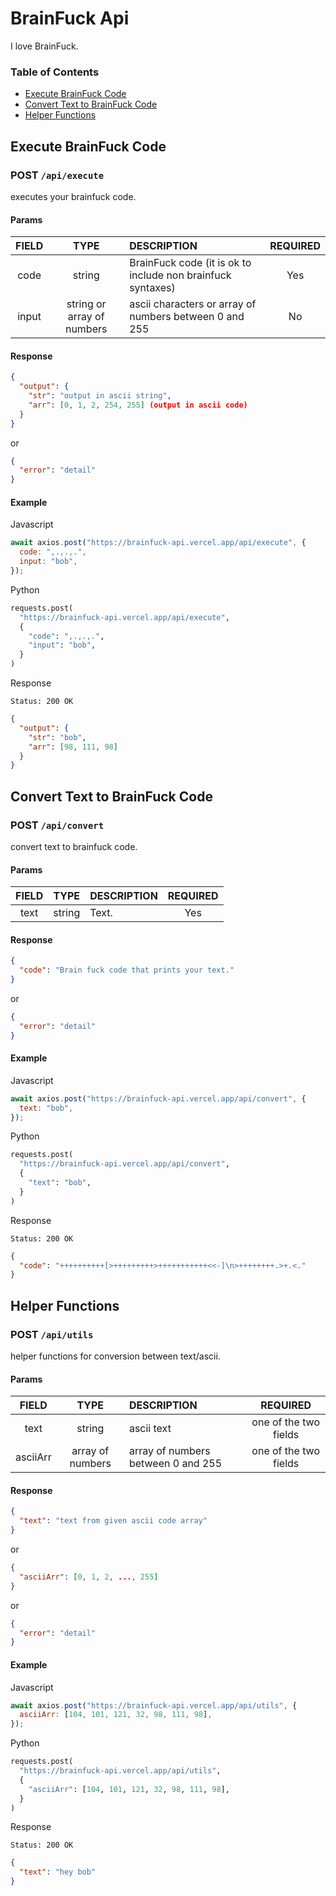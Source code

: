 # BrainFuck Api

I love BrainFuck.

### Table of Contents

- [Execute BrainFuck Code](#ebfc)
- [Convert Text to BrainFuck Code](#cttbfc)
- [Helper Functions](#utils)

## Execute BrainFuck Code<a id="ebfc"></a>

### **POST** `/api/execute`

executes your brainfuck code.

#### **Params**

| FIELD |            TYPE            | DESCRIPTION                                                 | REQUIRED |
| :---: | :------------------------: | :---------------------------------------------------------- | :------: |
| code  |           string           | BrainFuck code (it is ok to include non brainfuck syntaxes) |   Yes    |
| input | string or array of numbers | ascii characters or array of numbers between 0 and 255      |    No    |

#### **Response**

```json
{
  "output": {
    "str": "output in ascii string",
    "arr": [0, 1, 2, 254, 255] (output in ascii code)
  }
}
```

or

```json
{
  "error": "detail"
}
```

#### **Example**

Javascript

```js
await axios.post("https://brainfuck-api.vercel.app/api/execute", {
  code: ",.,.,.",
  input: "bob",
});
```

Python

```py
requests.post(
  "https://brainfuck-api.vercel.app/api/execute",
  {
    "code": ",.,.,.",
    "input": "bob",
  }
)
```

Response

```
Status: 200 OK
```

```json
{
  "output": {
    "str": "bob",
    "arr": [98, 111, 98]
  }
}
```

## Convert Text to BrainFuck Code <a id="cttbfc"></a>

### **POST** `/api/convert`

convert text to brainfuck code.

#### **Params**

| FIELD |  TYPE  | DESCRIPTION | REQUIRED |
| :---: | :----: | :---------- | :------: |
| text  | string | Text.       |   Yes    |

#### **Response**

```json
{
  "code": "Brain fuck code that prints your text."
}
```

or

```json
{
  "error": "detail"
}
```

#### **Example**

Javascript

```js
await axios.post("https://brainfuck-api.vercel.app/api/convert", {
  text: "bob",
});
```

Python

```py
requests.post(
  "https://brainfuck-api.vercel.app/api/convert",
  {
    "text": "bob",
  }
)
```

Response

```
Status: 200 OK
```

```json
{
  "code": "++++++++++[>+++++++++>+++++++++++<<-]\n>++++++++.>+.<."
}
```

## Helper Functions<a id="utils"></a>

### **POST** `/api/utils`

helper functions for conversion between text/ascii.

#### **Params**

|  FIELD   |       TYPE       | DESCRIPTION                        |       REQUIRED        |
| :------: | :--------------: | :--------------------------------- | :-------------------: |
|   text   |      string      | ascii text                         | one of the two fields |
| asciiArr | array of numbers | array of numbers between 0 and 255 | one of the two fields |

#### **Response**

```json
{
  "text": "text from given ascii code array"
}
```

or

```json
{
  "asciiArr": [0, 1, 2, ..., 255]
}
```

or

```json
{
  "error": "detail"
}
```

#### **Example**

Javascript

```js
await axios.post("https://brainfuck-api.vercel.app/api/utils", {
  asciiArr: [104, 101, 121, 32, 98, 111, 98],
});
```

Python

```py
requests.post(
  "https://brainfuck-api.vercel.app/api/utils",
  {
    "asciiArr": [104, 101, 121, 32, 98, 111, 98],
  }
)
```

Response

```
Status: 200 OK
```

```json
{
  "text": "hey bob"
}
```
